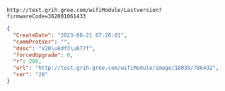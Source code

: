 `http://test.grih.gree.com/wifiModule/Lastversion?firmwareCode=362001061433`

```json
{
  "CreateDate": "2023-08-21 07:20:01",
  "commProtVer": "",
  "desc": "V20\u8df3\u677f",
  "forcedUpgrade": 0,
  "r": 200,
  "url": "http://test.grih.gree.com/wifiModule/image/18039/786432",
  "ver": "20"
}
```